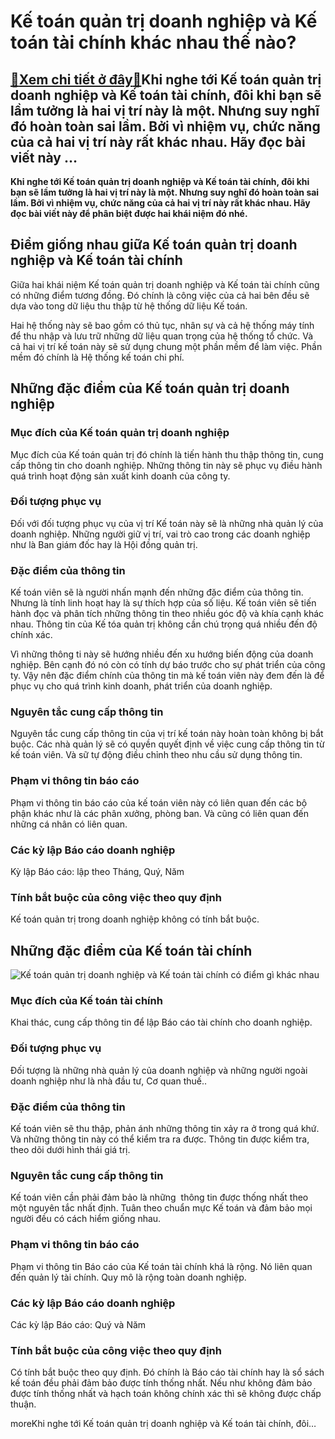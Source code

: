 Kế toán quản trị doanh nghiệp và Kế toán tài chính khác nhau thế nào?
=====================================================================

[:gift:Xem chi tiết ở đây:gift:](https://hddtvn.com/ke-toan-quan-tri-doanh-nghiep-va-ke-toan-tai-chinh-khac-nhau-the-nao/)Khi nghe tới Kế toán quản trị doanh nghiệp và Kế toán tài chính, đôi khi bạn sẽ lầm tưởng là hai vị trí này là một. Nhưng suy nghĩ đó hoàn toàn sai lầm. Bởi vì nhiệm vụ, chức năng của cả hai vị trí này rất khác nhau. Hãy đọc bài viết này …
-----------------------------------------------------------------------------------------------------------------------------------------------------------------------------------------------------------------------------------------------

**Khi nghe tới Kế toán quản trị doanh nghiệp và Kế toán tài chính, đôi khi bạn sẽ lầm tưởng là hai vị trí này là một. Nhưng suy nghĩ đó hoàn toàn sai lầm. Bởi vì nhiệm vụ, chức năng của cả hai vị trí này rất khác nhau. Hãy đọc bài viết này để phân biệt được hai khái niệm đó nhé.**


Điểm giống nhau giữa Kế toán quản trị doanh nghiệp và Kế toán tài chính
-----------------------------------------------------------------------


Giữa hai khái niệm Kế toán quản trị doanh nghiệp và Kế toán tài chính cũng có những điểm tương đồng. Đó chính là công việc của cả hai bên đều sẽ dựa vào tong dữ liệu thu thập từ hệ thống dữ liệu Kế toán.


Hai hệ thống này sẽ bao gồm có thủ tục, nhân sự và cả hệ thống máy tính để thu nhập và lưu trữ những dữ liệu quan trọng của hệ thống tổ chức. Và cả hai vị trí kế toán này sẽ sử dụng chung một phần mềm để làm việc. Phần mềm đó chính là Hệ thống kế toán chi phí.


Những đặc điểm của Kế toán quản trị doanh nghiệp
------------------------------------------------


### Mục đích của Kế toán quản trị doanh nghiệp


Mục đích của Kế toán quản trị đó chính là tiến hành thu thập thông tin, cung cấp thông tin cho doanh nghiệp. Những thông tin này sẽ phục vụ điều hành quá trình hoạt động sản xuất kinh doanh của công ty.


### Đối tượng phục vụ


Đối với đối tượng phục vụ của vị trí Kế toán này sẽ là những nhà quản lý của doanh nghiệp. Những người giữ vị trí, vai trò cao trong các doanh nghiệp như là Ban giám đốc hay là Hội đồng quản trị.


### Đặc điểm của thông tin


Kế toán viên sẽ là người nhấn mạnh đến những đặc điểm của thông tin. Nhưng là tính linh hoạt hay là sự thích hợp của số liệu. Kế toán viên sẽ tiến hành đọc và phân tích những thông tin theo nhiều góc độ và khía cạnh khác nhau. Thông tin của Kế tóa quản trị không cần chú trọng quá nhiều đến độ chính xác.


Vì những thông ti này sẽ hướng nhiều đến xu hướng biến động của doanh nghiệp. Bên cạnh đó nó còn có tính dự báo trước cho sự phát triển của công ty. Vậy nên đặc điểm chính của thông tin mà kế toán viên này đem đến là để phục vụ cho quá trình kinh doanh, phát triển của doanh nghiệp.


### Nguyên tắc cung cấp thông tin


Nguyên tắc cung cấp thông tin của vị trí kế toán này hoàn toàn không bị bắt buộc. Các nhà quản lý sẽ có quyền quyết định về việc cung cấp thông tin từ kế toán viên. Và sữ tự động điều chỉnh theo nhu cầu sử dụng thông tin.


### Phạm vi thông tin báo cáo


Phạm vi thông tin báo cáo của kế toán viên này có liên quan đến các bộ phận khác như là các phân xưởng, phòng ban. Và cũng có liên quan đến những cá nhân có liên quan.


### Các kỳ lập Báo cáo doanh nghiệp


Kỳ lập Báo cáo: lập theo Tháng, Quý, Năm


### Tính bắt buộc của công việc theo quy định


Kế toán quản trị trong doanh nghiệp không có tính bắt buộc.


Những đặc điểm của Kế toán tài chính
------------------------------------


![Kế toán quản trị doanh nghiệp và Kế toán tài chính có điểm gì khác nhau](https://hddtvn.com/wp-content/uploads/2021/01/ke-toan-quan-tri-la-gi-1.jpg)


### Mục đích của Kế toán tài chính


Khai thác, cung cấp thông tin để lập Báo cáo tài chính cho doanh nghiệp.


### Đối tượng phục vụ


Đối tượng là những nhà quản lý của doanh nghiệp và những người ngoài doanh nghiệp như là nhà đầu tư, Cơ quan thuế..


### Đặc điểm của thông tin


Kế toán viên sẽ thu thập, phản ánh những thông tin xảy ra ở trong quá khứ. Và những thông tin này có thể kiểm tra ra được. Thông tin được kiểm tra, theo dõi dưới hình thái giá trị.


### Nguyên tắc cung cấp thông tin


Kế toán viên cần phải đảm bảo là những  thông tin được thống nhất theo một nguyên tắc nhất định. Tuân theo chuẩn mực Kế toán và đảm bảo mọi người đều có cách hiểm giống nhau.


### Phạm vi thông tin báo cáo


Phạm vi thông tin Báo cáo của Kế toán tài chính khá là rộng. Nó liên quan đến quản lý tài chính. Quy mô là rộng toàn doanh nghiệp.


### Các kỳ lập Báo cáo doanh nghiệp


Các kỳ lập Báo cáo: Quý và Năm


### Tính bắt buộc của công việc theo quy định


Có tính bắt buộc theo quy định. Đó chính là Báo cáo tài chính hay là sổ sách kế toán đều phải đảm bảo được tính thống nhất. Nếu như không đảm bảo được tính thống nhất và hạch toán không chính xác thì sẽ không được chấp thuận.



moreKhi nghe tới Kế toán quản trị doanh nghiệp và Kế toán tài chính, đôi…


